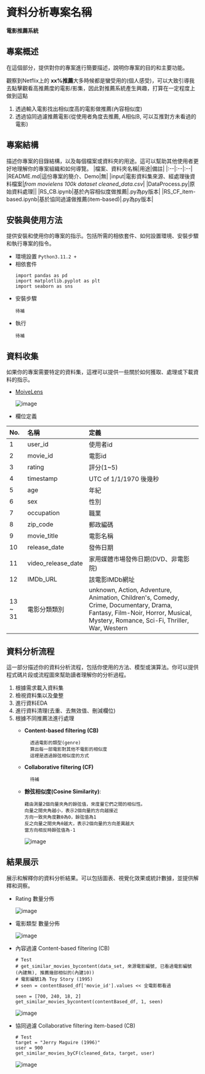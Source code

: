 # 資料分析專案名稱
**電影推薦系統**

## 專案概述
在這個部分，提供對你的專案進行簡要描述，說明你專案的目的和主要功能。

觀察到Netflix上的 **xx%推薦**大多時候都是蠻受用的(個人感受)，可以大致引導我去點擊觀看高推薦度的電影/影集，因此對推薦系統產生興趣，打算在一定程度上做到這點
1. 透過輸入電影找出相似度高的電影做推薦(內容相似度)
2. 透過協同過濾推薦電影(從使用者角度去推薦, A相似B, 可以互推對方未看過的電影)

## 專案結構
描述你專案的目錄結構，以及每個檔案或資料夾的用途。這可以幫助其他使用者更好地理解你的專案組織和如何導覽。
|檔案、資料夾名稱|用途|備註|
|:--|:--|:--|
|README.md|這份專案的簡介、Demo|無|
|input|電影資料集來源、經處理後資料檔案|*from movielens 100k dataset* *cleaned_data.csv*|
|DataProcess.py|原始資料處理||
|RS_CB.ipynb|基於內容相似度做推薦|.py為py版本|
|RS_CF_item-based.ipynb|基於協同過濾做推薦(item-based)|.py為py版本|

## 安裝與使用方法
提供安裝和使用你的專案的指示。包括所需的相依套件、如何設置環境、安裝步驟和執行專案的指令。

* 環境設置 `Python3.11.2 +`
* 相依套件
    ```
    import pandas as pd
    import matplotlib.pyplot as plt
    import seaborn as sns
    ```
* 安裝步驟
    ```
    待補
    ```
* 執行
    ```
    待補
    ```
## 資料收集
如果你的專案需要特定的資料集，這裡可以提供一些關於如何獲取、處理或下載資料的指示。
* [MoiveLens](https://grouplens.org/datasets/movielens/)
  
  ![image](https://github.com/dscareer-bootcamp/data-analytics-starter-DrDAN6770/assets/118630187/1260afb8-58fa-4776-95fc-82a459ae57b5)

* 欄位定義

|No.|名稱|定義|
|:--|:--|:--|
|1|user_id|使用者id|
|2| movie_id | 電影id|
|3| rating | 評分(1~5)|
|4| timestamp | UTC of 1/1/1970 後幾秒|
|5| age | 年紀|
|6| sex | 性別|
|7| occupation | 職業|
|8| zip_code | 郵政編碼|
|9| movie_title | 電影名稱|
|10| release_date | 發佈日期|
|11| video_release_date | 家用媒體市場發佈日期(DVD、非電影院)|
|12| IMDb_URL | 該電影IMDb網址|
|13 ~ 31| 電影分類類別|unknown, Action, Adventure, Animation, Children's, Comedy, Crime, Documentary,                      Drama, Fantasy, Film-Noir, Horror, Musical, Mystery, Romance, Sci-Fi, Thriller, War, Western|

## 資料分析流程
這一部分描述你的資料分析流程，包括你使用的方法、模型或演算法。你可以提供程式碼片段或流程圖來幫助讀者理解你的分析過程。
1. 根據需求載入資料集
2. 檢視資料集以及彙整
3. 進行資料EDA
4. 進行資料清理(去重、去無效值、刪減欄位)
5. 根據不同推薦法進行處理
    * **Content-based filtering (CB)**

            透過電影的類型(genre)
            算出每一部電影對其他不電影的相似度
            這裡是透過餘弦相似度的方式

    * **Collaborative filtering (CF)**

            待補

    *   **餘弦相似度(Cosine Similarity)**:

            藉由測量2個向量夾角的餘弦值，來度量它們之間的相似性。
            向量之間夾角越小，表示2個向量的方向越接近
            方向一致夾角度數θ為0，餘弦值為1
            反之向量之間夾角θ越大，表示2個向量的方向差異越大
            當方向相反時餘弦值為-1
        
          ![image](https://github.com/dscareer-bootcamp/data-analytics-starter-DrDAN6770/assets/118630187/2eac0c68-ba5b-49af-a895-d84ef047fc0f)


## 結果展示
展示和解釋你的資料分析結果。可以包括圖表、視覺化效果或統計數據，並提供解釋和洞察。

* Rating 數量分佈

    ![image](https://github.com/dscareer-bootcamp/data-analytics-starter-DrDAN6770/assets/118630187/5e71ab77-07d6-4185-ba78-9a359591ec29)

* 電影類型 數量分佈

    ![image](https://github.com/dscareer-bootcamp/data-analytics-starter-DrDAN6770/assets/118630187/1a8e77c0-a2cc-4579-ac61-ed987aa41688)

* 內容過濾 Content-based filtering (CB)
    ```
    # Test
    # get_similar_movies_bycontent(data_set, 來源電影編號, 已看過電影編號(內建無), 推薦幾部相似的(內建10))
    # 電影編號1為 Toy Story (1995)
    # seen = contentBased_df['movie_id'].values << 全電影都看過
    
    seen = [700, 240, 18, 2]
    get_similar_movies_bycontent(contentBased_df, 1, seen)
    ```
    ![image](https://github.com/dscareer-bootcamp/data-analytics-starter-DrDAN6770/assets/118630187/2304940c-7519-4435-97f8-76a28c782217)

* 協同過濾 Collaborative filtering item-based (CB)
    ```
    # Test
    target = "Jerry Maguire (1996)"
    user = 900
    get_similar_movies_byCF(cleaned_data, target, user)
    ```
    ![image](https://github.com/DrDAN6770/Recommender-System/assets/118630187/101b02f5-b80a-4417-a69e-9c3a0057e648)
